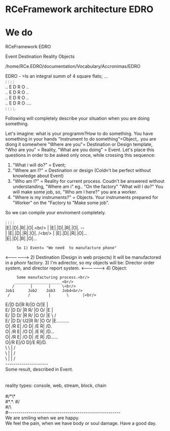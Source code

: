 # RCeFramework architecture EDRO
# We do


RCeFramework EDRO

Event Destination Reality Objects

/home/RCe.EDRO/documentation/Vocabulary/Accronimas/EDRO
<!---
© A.A.CheckMaRev assminog@gmail.com
-->
EDRO - >Is an  integral summ of 4 square flats;
...<br/>
   : : : :<br/>
 .. E D R O ..<br/>
 .. E D R O ..<br/>
 .. E D R O ..<br/>
 .. E D R O ....<br/>
   : : : :.<br/>

Following will completely describe your situation when you are doing something.

Let's imagine: what is your programm?How to do something. You have something in your hands "Instrument to do something"=Object,.
you are diong it somewhere "Where are you"= Destination or Design template, "Who are you" = Reality, "What are you doing" = Event.
Let's place this questions in order to be asked only once, while crossing this sequence:

1) "What i will do?" = Event;
2) "Where am I?" = Destination or design (Coldn't be perfect without knowledge about Event)
3) "Who am I?" = Reality for current process. Coudn't be answered without understanding, "Where am i" eg..
"On the factory" "What will I do?" You will make some job, so, "Who am I here?" you are a worker.
4) "Where is my instruments?" = Objects. Your instruments prepared for "Worker" on the "Factory to "Make some job".

So we can compile your enviroment completely.

  : : : :<br/>
 |E|.|D|.|R|.|O|.\<br/>
    |  |E|.|D|.|R|.|O|. \--<br/>
    |  |E|.|D|.|R|.|O|. /\<br/>
    |  |E|.|D|.|R|.|O|...<br/>
 |E|.|D|.|R|.|O|...<br/>

 
         So 1) Event= "We need  to manufacture phone"
<------>    2) Destination (Design in web projects) It will be manufactored in a phonr factory.
            3) I'm adirector, so my objects will be: Director order system, and director report system.
<------>    4) Object:

         Some manufacturing process.<br/>
        _____________________<br/>
       /       |       |     \<br/>
    Job1      Job2    Job3   Job4<br/>
     /        /        |       \      |<br/>
   E/|D     D/|R     R/|O     O/|E    |<br/>
  E/ |D    D/ |R    R/ |O    O/ |E    |<br/>
 E/  |D   D/  |R   R/  |O   O/  |E   \ /<br/>
E/   |D  D/ U2|R  R/   |O  O/   |E..........<br/>
O|   /R  E|   /O D|   /E  R|   /D.<br/>
O|  /R   E|  /O  D|  /E   R|  /D...<br/>
O| /R    E| /O   D| /E    R| /D......<br/>
O|/R     E|/O    D|/E     R|/D.<br/>
 \        \       |        /<br/>
  \        |      |       /<br/>
   \       |      |      /<br/>
    ---------------------<br/>
    Some result, described in Event.<br/>
<br/>
<br/>
reality types: console, web, stream, block, chain<br/>
<br/>
#\/\*\\*\
#\*.\*.
#\/ \
#\/\\    
#-------------------------------------------------------<br/>
We are smiling when we are happy.<br/>
We feel the pain, when we have body or soul damage.
Have a good day.<br/>
